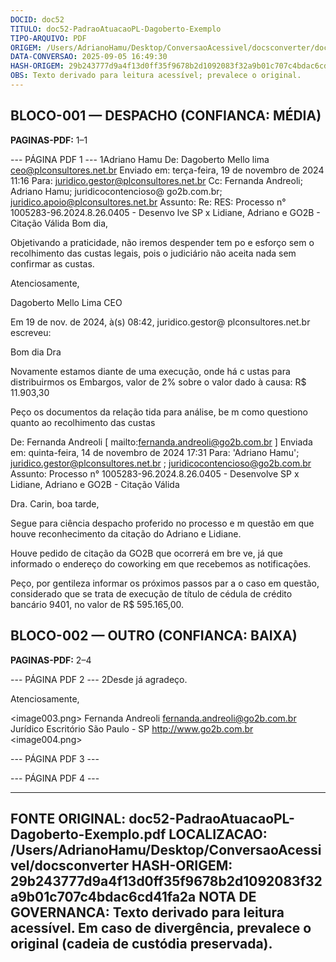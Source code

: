 ```yaml
---
DOCID: doc52
TITULO: doc52-PadraoAtuacaoPL-Dagoberto-Exemplo
TIPO-ARQUIVO: PDF
ORIGEM: /Users/AdrianoHamu/Desktop/ConversaoAcessivel/docsconverter/doc52-PadraoAtuacaoPL-Dagoberto-Exemplo.pdf
DATA-CONVERSAO: 2025-09-05 16:49:30
HASH-ORIGEM: 29b243777d9a4f13d0ff35f9678b2d1092083f32a9b01c707c4bdac6cd41fa2a
OBS: Texto derivado para leitura acessível; prevalece o original.
---
```


## BLOCO-001 — DESPACHO (CONFIANCA: MÉDIA)
**PAGINAS-PDF:** 1–1

--- PÁGINA PDF 1 ---
1Adriano Hamu De: Dagoberto Mello lima <ceo@plconsultores.net.br>
Enviado em: terça-feira, 19 de novembro de 2024 11:16 Para: juridico.gestor@plconsultores.net.br
Cc: Fernanda Andreoli; Adriano Hamu; juridicocontencioso@ go2b.com.br;
juridico.apoio@plconsultores.net.br Assunto: Re: RES: Processo n° 1005283-96.2024.8.26.0405  - Desenvo lve SP x Lidiane, Adriano
e GO2B - Citação Válida Bom dia,

Objetivando a praticidade, não iremos despender tem po e esforço sem o recolhimento das custas legais, pois o judiciário não aceita nada sem confirmar as custas.

Atenciosamente,

Dagoberto Mello Lima
           CEO

Em 19 de nov. de 2024, à(s) 08:42, juridico.gestor@ plconsultores.net.br escreveu:

Bom dia Dra

Novamente estamos diante de uma execução, onde há c ustas para distribuirmos os Embargos, valor de 2% sobre o valor dado à causa: R$ 11.903,30

Peço os documentos da relação tida para análise, be m como questiono quanto ao recolhimento das custas

De:  Fernanda Andreoli [ mailto:fernanda.andreoli@go2b.com.br ]
Enviada em:  quinta-feira, 14 de novembro de 2024 17:31 Para:  'Adriano Hamu'; juridico.gestor@plconsultores.net.br ; juridicocontencioso@go2b.com.br
Assunto:  Processo n° 1005283-96.2024.8.26.0405 - Desenvolve  SP x Lidiane, Adriano e GO2B - Citação Válida

Dra. Carin, boa tarde,

Segue para ciência despacho proferido no processo e m questão em que houve reconhecimento da citação do Adriano e Lidiane.

Houve pedido de citação da GO2B que ocorrerá em bre ve, já que informado o endereço do coworking em que recebemos as notificações.

Peço, por gentileza informar os próximos passos par a o caso em questão, considerado que se trata de execução de título de cédula de crédito  bancário 9401, no valor de R$
595.165,00.

## BLOCO-002 — OUTRO (CONFIANCA: BAIXA)
**PAGINAS-PDF:** 2–4

--- PÁGINA PDF 2 ---
2Desde já agradeço.

Atenciosamente,

<image003.png>  Fernanda Andreoli fernanda.andreoli@go2b.com.br
Jurídico Escritório São Paulo - SP
http://www.go2b.com.br  <image004.png>

--- PÁGINA PDF 3 ---

--- PÁGINA PDF 4 ---

-------------------------------------------------------------------------------
FONTE ORIGINAL: doc52-PadraoAtuacaoPL-Dagoberto-Exemplo.pdf LOCALIZACAO: /Users/AdrianoHamu/Desktop/ConversaoAcessivel/docsconverter
HASH-ORIGEM: 29b243777d9a4f13d0ff35f9678b2d1092083f32a9b01c707c4bdac6cd41fa2a NOTA DE GOVERNANCA: Texto derivado para leitura acessível. Em caso de divergência, prevalece o original (cadeia de custódia preservada).
-------------------------------------------------------------------------------